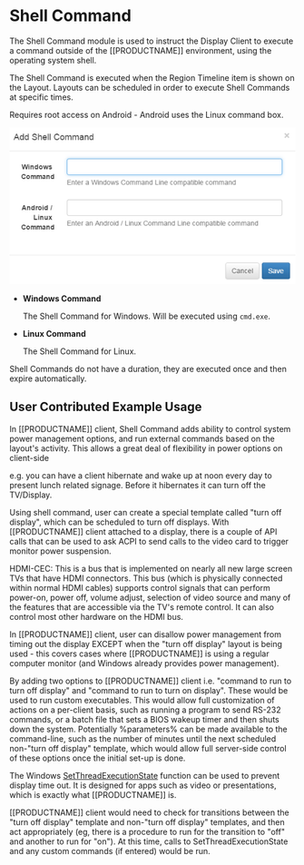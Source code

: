 <!--toc=media-->
# Shell Command

The Shell Command module is used to instruct the Display Client to execute a command outside of the [[PRODUCTNAME]] environment, using the operating system shell.

The Shell Command is executed when the Region Timeline item is shown on the Layout. Layouts can be scheduled in order to execute Shell Commands at specific times.

Requires root access on Android - Android uses the Linux command box.

![Shell Command Form](img/media_shellcommand_form.png)

- **Windows Command**
    
    The Shell Command for Windows. Will be executed using `cmd.exe`.

- **Linux Command**
    
    The Shell Command for Linux.


Shell Commands do not have a duration, they are executed once and then expire automatically.

## User Contributed Example Usage

In [[PRODUCTNAME]] client, Shell Command adds ability to control system power management options, and run external commands based
on the layout's activity. This allows a great deal of flexibility in power options on client-side

e.g. you can have a client hibernate and wake up at noon every day to present lunch related signage. Before it hibernates 
it can turn off the TV/Display.

Using shell command, user can create a special template called "turn off display", which can be scheduled to turn off displays.
With [[PRODUCTNAME]] client attached to a display, there is a couple of API calls that can be used to ask ACPI to send calls to the 
video card to trigger monitor power suspension.

HDMI-CEC: This is a bus that is implemented on nearly all new large screen TVs that have HDMI connectors. This bus (which 
is physically connected within normal HDMI cables) supports control signals that can perform power-on, power off, 
volume adjust, selection of video source and many of the features that are accessible via the TV's remote control. It can 
also control most other hardware on the HDMI bus.

In [[PRODUCTNAME]] client, user can disallow power management from timing out the display EXCEPT when the "turn off display" layout is being
used - this covers cases where [[PRODUCTNAME]] is using a regular computer monitor (and Windows already provides power management).

By adding two options to [[PRODUCTNAME]] client i.e. "command to run to turn off display" and "command to run to turn on display". 
These would be used to run custom executables. This would allow full customization of actions on a per-client basis, 
such as running a program to send RS-232 commands, or a batch file that sets a BIOS wakeup timer and then shuts down the system. 
Potentially %parameters% can be made available to the command-line, such as the number of minutes until the next scheduled 
non-"turn off display" template, which would allow full server-side control of these options once the initial set-up is done.

The Windows [SetThreadExecutionState](http://msdn.microsoft.com/en-us/library/aa373233(v=vs.85).aspx) function can be used to prevent display time out. It is designed for apps such as video or presentations, which is exactly what [[PRODUCTNAME]] is.

[[PRODUCTNAME]] client would need to check for transitions between the "turn off display" template and non-"turn off display" templates, and then act appropriately (eg, there is a procedure to run for the transition to "off" and another to run for "on"). At this time, calls to SetThreadExecutionState and any custom commands (if entered) would be run.